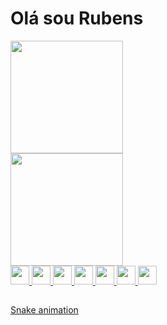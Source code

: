 # Olá sou Rubens


<div>
	<a href="https://github.com/ru-bens">
	<img height="180em" src="https://github-readme-stats.vercel.app/api?username=ru-bens&show_icons=true&theme=shades-of-purple&include_all_comits=true&count_private=true"/></div>
	<div>
    <img height="180em" src="https://github-readme-stats.vercel.app/api/top-langs/?username=ru-bens&layout=compact&langs_cont=16&theme=shades-of-purple"/>
		</div>
	<img height="30em" src="https://img.shields.io/badge/Node.js-43853D?style=for-the-badge&logo=node.js&logoColor=white"/>
	<img height="30em" src="https://img.shields.io/badge/PHP-777BB4?style=for-the-badge&logo=php&logoColor=white"/>
	<img height="30em" src="https://img.shields.io/badge/Java-ED8B00?style=for-the-badge&logo=java&logoColor=white"/>
	<img height="30em" src="https://img.shields.io/badge/C-00599C?style=for-the-badge&logo=c&logoColor=white"/>
	<img height="30em" src="https://img.shields.io/badge/JavaScript-F7DF1E?style=for-the-badge&logo=javascript&logoColor=black"/>
	<img height="30em" src="https://img.shields.io/badge/React_Native-20232A?style=for-the-badge&logo=react&logoColor=61DAFB"/>
	<img height="30em" src="https://img.shields.io/badge/MySQL-005C84?style=for-the-badge&logo=mysql&logoColor=white"/>
<div>
  
 ##
  [Snake animation](https://github.com/ru-bens/ru-bens/blob/output/github-contribution-grid-snake.svg)
</div>

 
